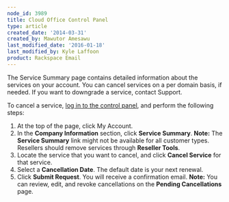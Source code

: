 ```yaml
---
node_id: 3989
title: Cloud Office Control Panel
type: article
created_date: '2014-03-31'
created_by: Mawutor Amesawu
last_modified_date: '2016-01-18'
last_modified_by: Kyle Laffoon
product: Rackspace Email
---
```


The Service Summary page contains detailed information about the
services on your account.  You can cancel services on a per domain
basis, if needed. If you want to downgrade a service, contact Support.

To cancel a service, [log in to the control
panel](https://apps.rackspace.com/?cp), and perform the following steps:

1.  At the top of the page, click My Account.
2.  In the **Company Information** section, click **Service Summary**.
    **Note:** The **Service Summary** link might not be available for
    all customer types. Resellers should remove services through
    **Reseller Tools**.
3.  Locate the service that you want to cancel, and click **Cancel
    Service** for that service.
4.  Select a **Cancellation Date**. The default date is your
    next renewal.
5.  Click **Submit Request**. You will receive a confirmation email.
    **Note:** You can review, edit, and revoke cancellations on the
    **Pending Cancellations** page.


